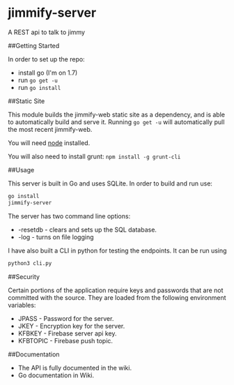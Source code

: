 # jimmify-server
A REST api to talk to jimmy

##Getting Started

In order to set up the repo:
* install go (I'm on 1.7)
* run ```go get -u```
* run ```go install```

##Static Site

This module builds the jimmify-web static site as a dependency, and is able to automatically build and serve it. Running ```go get -u``` will automatically pull the most recent jimmify-web.  

You will need [node](https://nodejs.org/en/) installed.

You will also need to install grunt: ```npm install -g grunt-cli```

##Usage

This server is built in Go and uses SQLite. In order to build and run use:

```bash
go install
jimmify-server
```

The server has two command line options:
* -resetdb - clears and sets up the SQL database.
* -log - turns on file logging

I have also built a CLI in python for testing the endpoints. It can be run using

```bash
python3 cli.py
```

##Security

Certain portions of the application require keys and passwords that are not committed with the source. They are loaded from the following environment variables:

* JPASS - Password for the server.
* JKEY - Encryption key for the server.
* KFBKEY - Firebase server api key.
* KFBTOPIC - Firebase push topic.

##Documentation
* The API is fully documented in the wiki.
* Go documentation in Wiki.
